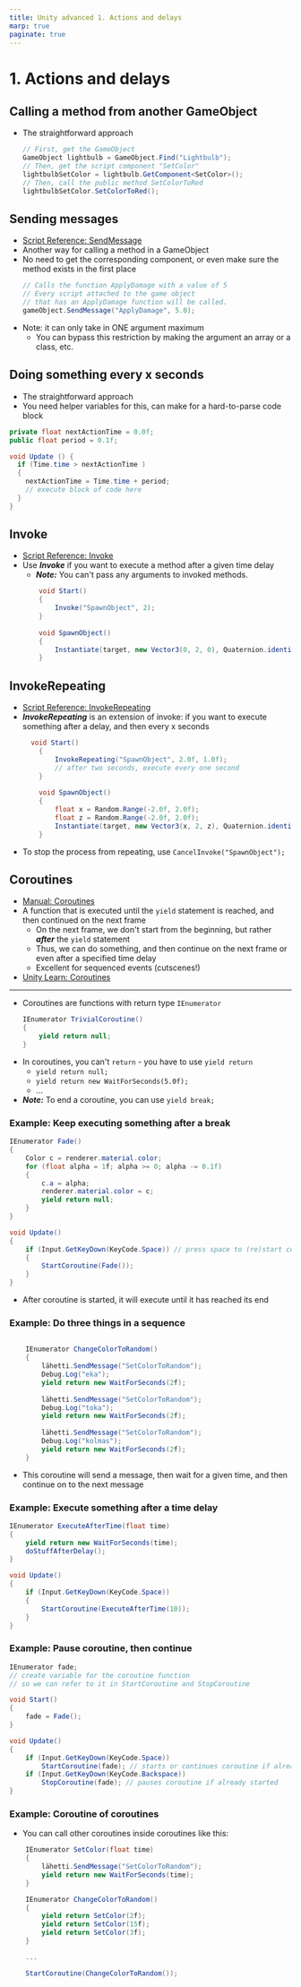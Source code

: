 ```yaml
---
title: Unity advanced 1. Actions and delays
marp: true
paginate: true
---
```

<!-- headingDivider: 3 -->
<!-- class: invert -->

# 1. Actions and delays

## Calling a method from another GameObject

* The straightforward approach
    ```c#
    // First, get the GameObject
    GameObject lightbulb = GameObject.Find("Lightbulb");
    // Then, get the script component "SetColor"
    lightbulbSetColor = lightbulb.GetComponent<SetColor>();
    // Then, call the public method SetColorToRed
    lightbulbSetColor.SetColorToRed();
    ```

## Sending messages

* [Script Reference: SendMessage](https://docs.unity3d.com/ScriptReference/GameObject.SendMessage.html)
* Another way for calling a method in a GameObject
* No need to get the corresponding component, or even make sure the method exists in the first place
  ```c#
  // Calls the function ApplyDamage with a value of 5
  // Every script attached to the game object
  // that has an ApplyDamage function will be called.
  gameObject.SendMessage("ApplyDamage", 5.0);
  ```
* Note: it can only take in ONE argument maximum
  * You can bypass this restriction by making the argument an array or a class, etc.

## Doing something every x seconds

* The straightforward approach
* You need helper variables for this, can make for a hard-to-parse code block

```c#
private float nextActionTime = 0.0f;
public float period = 0.1f;

void Update () {
  if (Time.time > nextActionTime )
  {
    nextActionTime = Time.time + period;
    // execute block of code here
  }
}
```
<!-- _footer: "https://answers.unity.com/questions/17131/execute-code-every-x-seconds-with-update.html" -->

## Invoke

* [Script Reference: Invoke](https://docs.unity3d.com/ScriptReference/MonoBehaviour.Invoke.html)
* Use ***Invoke*** if you want to execute a method after a given time delay
  * ***Note:*** You can't pass any arguments to invoked methods.
  ```c#
      void Start()
      {
          Invoke("SpawnObject", 2);
      }
      
      void SpawnObject()
      {
          Instantiate(target, new Vector3(0, 2, 0), Quaternion.identity);
      }
  ```

## InvokeRepeating

* [Script Reference: InvokeRepeating](https://docs.unity3d.com/ScriptReference/MonoBehaviour.InvokeRepeating.html)
* ***InvokeRepeating*** is an extension of invoke: if you want to execute something after a delay, and then every x seconds
  ```c#
    void Start()
      {
          InvokeRepeating("SpawnObject", 2.0f, 1.0f);
          // after two seconds, execute every one second
      }
      
      void SpawnObject()
      {
          float x = Random.Range(-2.0f, 2.0f);
          float z = Random.Range(-2.0f, 2.0f);
          Instantiate(target, new Vector3(x, 2, z), Quaternion.identity);
      }
  ```
* To stop the process from repeating, use `CancelInvoke("SpawnObject");`

## Coroutines

* [Manual: Coroutines](https://docs.unity3d.com/Manual/Coroutines.html)
* A function that is executed until the `yield` statement is reached, and then continued on the next frame
  * On the next frame, we don't start from the beginning, but rather ***after*** the `yield` statement
  * Thus, we can do something, and then continue on the next frame or even after a specified time delay
  * Excellent for sequenced events (cutscenes!)
* [Unity Learn: Coroutines](https://learn.unity.com/tutorial/coroutines?uv=2019.3&projectId=5c88f2c1edbc2a001f873ea5#5c894522edbc2a14103553c5)

---

* Coroutines are functions with return type `IEnumerator`
    ```c#
    IEnumerator TrivialCoroutine()
    {
        yield return null;
    }
    ```
* In coroutines, you can't `return` - you have to use `yield return`
  * `yield return null;`
  * `yield return new WaitForSeconds(5.0f);`
  * ...
* ***Note:*** To end a coroutine, you can use `yield break;`

### Example: Keep executing something after a break

```c#
IEnumerator Fade()
{
    Color c = renderer.material.color;
    for (float alpha = 1f; alpha >= 0; alpha -= 0.1f)
    {
        c.a = alpha;
        renderer.material.color = c;
        yield return null;
    }
}

void Update()
{
    if (Input.GetKeyDown(KeyCode.Space)) // press space to (re)start coroutine 
    {
        StartCoroutine(Fade());
    }
}
```
* After coroutine is started, it will execute until it has reached its end

### Example: Do three things in a sequence

```c#

    IEnumerator ChangeColorToRandom()
    {
        lähetti.SendMessage("SetColorToRandom");
        Debug.Log("eka");
        yield return new WaitForSeconds(2f);
        
        lähetti.SendMessage("SetColorToRandom");
        Debug.Log("toka");
        yield return new WaitForSeconds(2f);
        
        lähetti.SendMessage("SetColorToRandom");
        Debug.Log("kolmas");
        yield return new WaitForSeconds(2f);
    }
```
* This coroutine will send a message, then wait for a given time, and then continue on to the next message

### Example: Execute something after a time delay

```c#
IEnumerator ExecuteAfterTime(float time)
{
    yield return new WaitForSeconds(time);
    doStuffAfterDelay();
}

void Update()
{
    if (Input.GetKeyDown(KeyCode.Space))
    {
        StartCoroutine(ExecuteAfterTime(10));
    }
}

```

<!-- _footer: "https://answers.unity.com/questions/796881/c-how-can-i-let-something-happen-after-a-small-del.html" -->

### Example: Pause coroutine, then continue

```c#
IEnumerator fade;
// create variable for the coroutine function 
// so we can refer to it in StartCoroutine and StopCoroutine 

void Start()
{
    fade = Fade();
}

void Update()
{
    if (Input.GetKeyDown(KeyCode.Space))
        StartCoroutine(fade); // starts or continues coroutine if already started
    if (Input.GetKeyDown(KeyCode.Backspace))
        StopCoroutine(fade); // pauses coroutine if already started
}
```

### Example: Coroutine of coroutines

* You can call other coroutines inside coroutines like this:
```c#
    IEnumerator SetColor(float time)
    {
        lähetti.SendMessage("SetColorToRandom");
        yield return new WaitForSeconds(time);
    }

    IEnumerator ChangeColorToRandom()
    {
        yield return SetColor(2f);
        yield return SetColor(15f);
        yield return SetColor(3f);
    }

    ...

    StartCoroutine(ChangeColorToRandom());
```